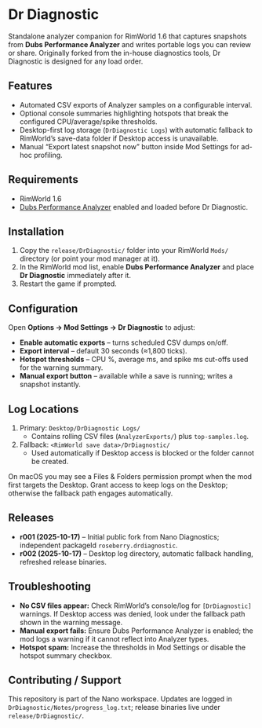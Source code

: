 # Dr Diagnostic

Standalone analyzer companion for RimWorld 1.6 that captures snapshots from **Dubs Performance Analyzer** and writes portable logs you can review or share. Originally forked from the in-house diagnostics tools, Dr Diagnostic is designed for any load order.

## Features
- Automated CSV exports of Analyzer samples on a configurable interval.
- Optional console summaries highlighting hotspots that break the configured CPU/average/spike thresholds.
- Desktop-first log storage (`DrDiagnostic Logs`) with automatic fallback to RimWorld’s save-data folder if Desktop access is unavailable.
- Manual “Export latest snapshot now” button inside Mod Settings for ad-hoc profiling.

## Requirements
- RimWorld 1.6
- [Dubs Performance Analyzer](https://steamcommunity.com/sharedfiles/filedetails/?id=2032157151) enabled and loaded before Dr Diagnostic.

## Installation
1. Copy the `release/DrDiagnostic/` folder into your RimWorld `Mods/` directory (or point your mod manager at it).
2. In the RimWorld mod list, enable **Dubs Performance Analyzer** and place **Dr Diagnostic** immediately after it.
3. Restart the game if prompted.

## Configuration
Open **Options → Mod Settings → Dr Diagnostic** to adjust:
- **Enable automatic exports** – turns scheduled CSV dumps on/off.
- **Export interval** – default 30 seconds (≈1,800 ticks).
- **Hotspot thresholds** – CPU %, average ms, and spike ms cut-offs used for the warning summary.
- **Manual export button** – available while a save is running; writes a snapshot instantly.

## Log Locations
1. Primary: `Desktop/DrDiagnostic Logs/`
   - Contains rolling CSV files (`AnalyzerExports/`) plus `top-samples.log`.
2. Fallback: `<RimWorld save data>/DrDiagnostic/`
   - Used automatically if Desktop access is blocked or the folder cannot be created.

On macOS you may see a Files & Folders permission prompt when the mod first targets the Desktop. Grant access to keep logs on the Desktop; otherwise the fallback path engages automatically.

## Releases
- **r001 (2025-10-17)** – Initial public fork from Nano Diagnostics; independent packageId `roseberry.drdiagnostic`.
- **r002 (2025-10-17)** – Desktop log directory, automatic fallback handling, refreshed release binaries.

## Troubleshooting
- **No CSV files appear:** Check RimWorld’s console/log for `[DrDiagnostic]` warnings. If Desktop access was denied, look under the fallback path shown in the warning message.
- **Manual export fails:** Ensure Dubs Performance Analyzer is enabled; the mod logs a warning if it cannot reflect into Analyzer types.
- **Hotspot spam:** Increase the thresholds in Mod Settings or disable the hotspot summary checkbox.

## Contributing / Support
This repository is part of the Nano workspace. Updates are logged in `DrDiagnostic/Notes/progress_log.txt`; release binaries live under `release/DrDiagnostic/`.
